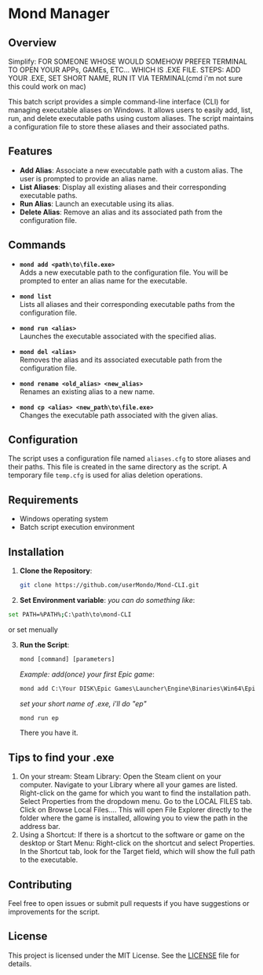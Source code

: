# Mond Manager

## Overview
Simplify: FOR SOMEONE WHOSE WOULD SOMEHOW PREFER TERMINAL TO OPEN YOUR APPs, GAMEs, ETC... WHICH IS .EXE FILE. STEPS: ADD YOUR .EXE, SET SHORT NAME, RUN IT VIA TERMINAL(cmd i'm not sure this could work on mac)

This batch script provides a simple command-line interface (CLI) for managing executable aliases on Windows. It allows users to easily add, list, run, and delete executable paths using custom aliases. The script maintains a configuration file to store these aliases and their associated paths.

## Features

- **Add Alias**: Associate a new executable path with a custom alias. The user is prompted to provide an alias name.
- **List Aliases**: Display all existing aliases and their corresponding executable paths.
- **Run Alias**: Launch an executable using its alias.
- **Delete Alias**: Remove an alias and its associated path from the configuration file.

## Commands

- **`mond add <path\to\file.exe>`**  
  Adds a new executable path to the configuration file. You will be prompted to enter an alias name for the executable.

- **`mond list`**  
  Lists all aliases and their corresponding executable paths from the configuration file.

- **`mond run <alias>`**  
  Launches the executable associated with the specified alias.

- **`mond del <alias>`**  
  Removes the alias and its associated executable path from the configuration file.

- **`mond rename <old_alias> <new_alias>`**  
  Renames an existing alias to a new name.

- **`mond cp <alias> <new_path\to\file.exe>`**  
  Changes the executable path associated with the given alias.

## Configuration

The script uses a configuration file named `aliases.cfg` to store aliases and their paths. This file is created in the same directory as the script. A temporary file `temp.cfg` is used for alias deletion operations.

## Requirements

- Windows operating system
- Batch script execution environment

## Installation

1. **Clone the Repository**:
   ```sh
   git clone https://github.com/userMondo/Mond-CLI.git
   ```

2. **Set Environment variable**:
  *you can do something like*:
  ```sh
  set PATH=%PATH%;C:\path\to\mond-CLI
  ```
  or set menually
   
3. **Run the Script**:
   ```cmd
   mond [command] [parameters]
   ```
   *Example: add(once) your first Epic game*:
    ```cmd
    mond add C:\Your DISK\Epic Games\Launcher\Engine\Binaries\Win64\EpicGamesLauncher.exe
    ```
    *set your short name of .exe, i'll do "ep"*
   ```cmd
   mond run ep
   ```
   There you have it.
## Tips to find your .exe
1. On your stream: Steam Library:
  Open the Steam client on your computer.
  Navigate to your Library where all your games are listed.
  Right-click on the game for which you want to find the installation path.
  Select Properties from the dropdown menu.
  Go to the LOCAL FILES tab.
  Click on Browse Local Files.... This will open File Explorer directly to the folder where the game is installed, allowing you to view the path in the address bar.
2. Using a Shortcut:
    If there is a shortcut to the software or game on the desktop or Start Menu:
    Right-click on the shortcut and select Properties.
    In the Shortcut tab, look for the Target field, which will show the full path to the executable.
## Contributing

Feel free to open issues or submit pull requests if you have suggestions or improvements for the script.

## License

This project is licensed under the MIT License. See the [LICENSE](LICENSE) file for details.
